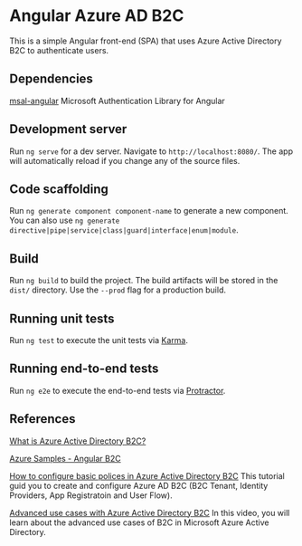 # Angular Azure AD B2C

This is a simple Angular front-end (SPA) that uses Azure Active Directory B2C to authenticate users.

## Dependencies

[msal-angular](https://www.npmjs.com/package/@azure/msal-angular) Microsoft Authentication Library for Angular

## Development server

Run `ng serve` for a dev server. Navigate to `http://localhost:8080/`. The app will automatically reload if you change any of the source files.

## Code scaffolding

Run `ng generate component component-name` to generate a new component. You can also use `ng generate directive|pipe|service|class|guard|interface|enum|module`.

## Build

Run `ng build` to build the project. The build artifacts will be stored in the `dist/` directory. Use the `--prod` flag for a production build.

## Running unit tests

Run `ng test` to execute the unit tests via [Karma](https://karma-runner.github.io).

## Running end-to-end tests

Run `ng e2e` to execute the end-to-end tests via [Protractor](http://www.protractortest.org/).

## References

[What is Azure Active Directory B2C?](https://docs.microsoft.com/en-us/azure/active-directory-b2c/overview)

[Azure Samples - Angular B2C](https://github.com/Azure-Samples/active-directory-b2c-javascript-angular-spa)

[How to configure basic polices in Azure Active Directory B2C](https://www.youtube.com/watch?v=nWJ3m82536A) This tutorial guid you to create and configure Azure AD B2C (B2C Tenant, Identity Providers, App Registratoin and User Flow).

[Advanced use cases with Azure Active Directory B2C](https://www.youtube.com/watch?v=-ZmPBuMZY-Y) In this video, you will learn about the advanced use cases of B2C in Microsoft Azure Active Directory.
